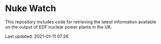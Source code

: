 # Nuke Watch

This repository includes code for retrieving the latest information available on the output of EDF nuclear power plants in the UK.

Last updated: 2021-01-11 07:26